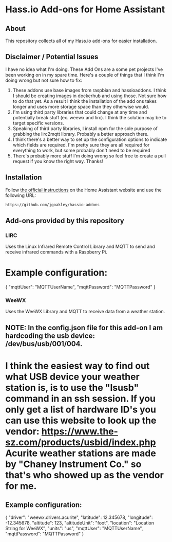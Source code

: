 # Hass.io Add-ons for Home Assistant

## About

This repository collects all of my Hass.io add-ons for easier installation.

## Disclaimer / Potential Issues

I have no idea what I'm doing. These Add Ons are a some pet projects I've been working on in my spare time. Here's a couple of things that I think I'm doing wrong but not sure how to fix:
1. These addons use base images from raspbian and hassioaddons. I think I should be creating images in dockerhub and using those. Not sure how to do that yet. As a result I think the installation of the add ons takes longer and uses more storage space than they otherwise would.
2. I'm using third party libraries that could change at any time and potentially break stuff (ex. weewx and lirc). I think the solution may be to target specific versions.
3. Speaking of third party libraries, I install npm for the sole purpose of grabbing the lirc2mqtt library. Probably a better approach there.
4. I think there's a better way to set up the configuration options to indicate which fields are required. I'm pretty sure they are all required for everything to work, but some probably don't need to be required
5. There's probably more stuff I'm doing wrong so feel free to create a pull request if you know the right way. Thanks!


## Installation

Follow [the official instructions](https://home-assistant.io/hassio/installing_third_party_addons/) on the Home Assistant website and use the following URL:
```txt
https://github.com/jgoakley/hassio-addons
```

## Add-ons provided by this repository

### LIRC
Uses the Linux Infrared Remote Control Library and MQTT to send and receive infrared commands with a Raspberry Pi.

# Example configuration:
{
  "mqttUser": "MQTTUserName",
  "mqttPassword": "MQTTPassword"
}


### WeeWX
Uses the WeeWX Library and MQTT to receive data from a weather station.

## NOTE: In the config.json file for this add-on I am hardcoding the usb device: /dev/bus/usb/001/004. 
# I think the easiest way to find out what USB device your weather station is, is to use the "lsusb" command in an ssh session. If you only get a list of hardware ID's you can use this website to look up the vendor: https://www.the-sz.com/products/usbid/index.php Acurite weather stations are made by "Chaney Instrument Co." so that's who showed up as the vendor for me.

## Example configuration:
{
  "driver": "weewx.drivers.acurite",
  "latitude": 12.345678,
  "longitude": -12.345678,
  "altitude": 123,
  "altitudeUnit": "foot",
  "location": "Location String for WeeWX",
  "units": "us",
  "mqttUser": "MQTTUserName",
  "mqttPassword": "MQTTPassword"
}